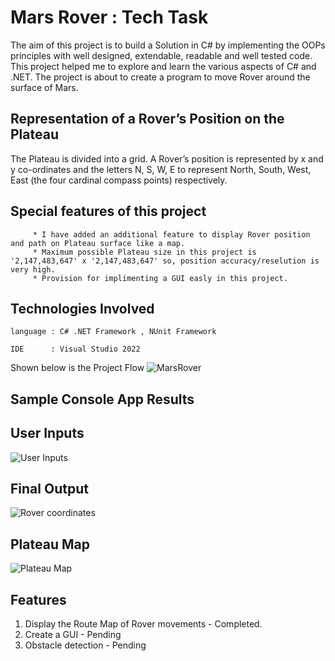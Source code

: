 # Mars Rover : Tech Task
The aim of this project is to build a Solution in C# by implementing the OOPs principles with well designed, extendable, readable and well tested code. This project helped me to explore and learn the various aspects of C# and .NET.
The project is about  to create a program to move Rover around the surface of Mars.

<!-- Representation of a Rover’s Position on the Plateau -->
##  Representation of a Rover’s Position on the Plateau
The Plateau is divided into a grid. A Rover’s position is represented by x and y co-ordinates and the letters N, S, W, E to represent North,
South, West, East (the four cardinal compass points) respectively.

##  Special features of this project

         * I have added an additional feature to display Rover position and path on Plateau surface like a map.
         * Maximum possible Plateau size in this project is '2,147,483,647' x '2,147,483,647' so, position accuracy/reselution is very high.
         * Provision for implimenting a GUI easly in this project.
         
<!-- Technologies Involved -->
##  Technologies Involved

    language : C# .NET Framework , NUnit Framework

    IDE      : Visual Studio 2022
    
Shown below is the Project Flow
![MarsRover](https://user-images.githubusercontent.com/67691782/192166456-46fb8fd8-11f1-4ee4-811c-03dc95a1ad21.svg)

<!-- Sample Console App Results -->
## Sample Console App Results

## User Inputs
![User Inputs](https://user-images.githubusercontent.com/67691782/192407456-f676623c-28d3-457c-ab60-2beb670e02fe.jpg)


## Final Output
![Rover coordinates](https://user-images.githubusercontent.com/67691782/192407544-7f771adc-f58c-42a3-9eb4-81f128524818.jpg)

## Plateau Map 
![Plateau Map](https://user-images.githubusercontent.com/67691782/192407616-33334572-cef3-4970-a5cc-1031003dbbf9.jpg)



<!-- Features -->
##  Features
1. Display the Route Map of Rover movements - Completed.
2. Create a GUI - Pending
3. Obstacle detection - Pending



    

